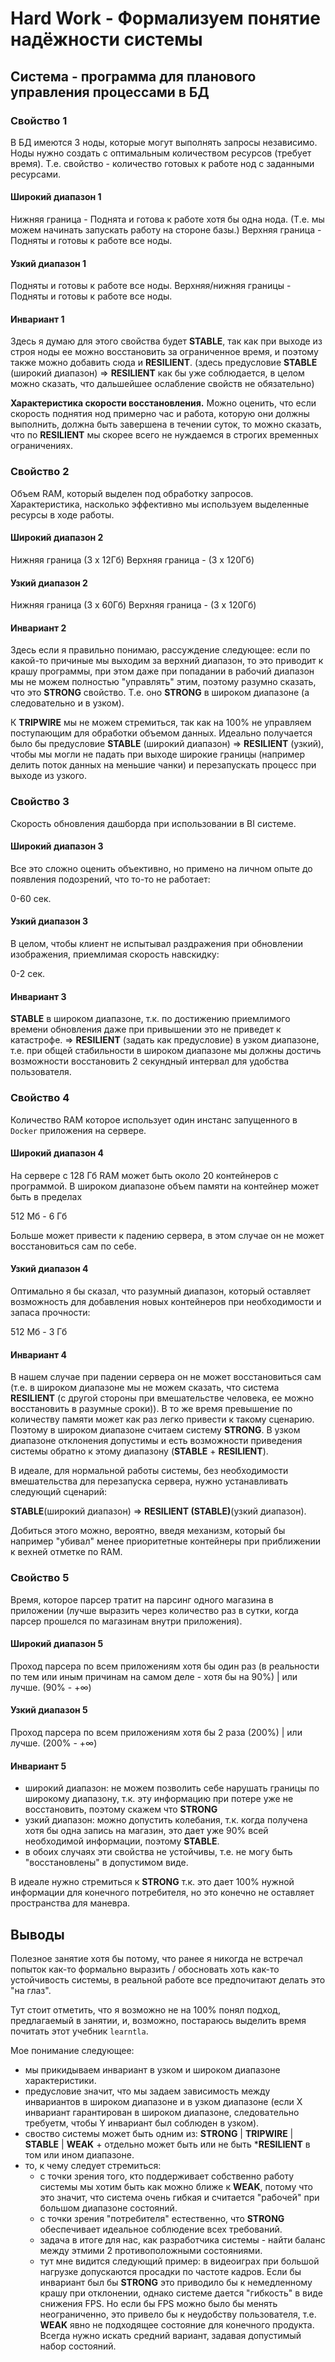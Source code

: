 # Hard Work - Формализуем понятие надёжности системы

## Система - программа для планового управления процессами в БД

### Свойство 1

В БД имеются 3 ноды, которые могут выполнять запросы независимо.
Ноды нужно создать с оптимальным количеством ресурсов (требует время).
Т.е. свойство - количество готовых к работе нод с заданными ресурсами.

#### Широкий диапазон 1

Нижняя граница - Поднята и готова к работе хотя бы одна нода.
(Т.е. мы можем начинать запускать работу на стороне базы.)
Верхняя граница - Подняты и готовы к работе все ноды.

#### Узкий диапазон 1

Подняты и готовы к работе все ноды.
Верхняя/нижняя границы - Подняты и готовы к работе все ноды.

#### Инвариант 1

Здесь я думаю для этого свойства будет **STABLE**, так как при выходе из строя ноды ее можно восстановить за ограниченное время, и поэтому также можно добавить сюда и **RESILIENT**.
(здесь предусловие **STABLE** (широкий диапазон) => **RESILIENT** как бы уже соблюдается, в целом можно сказать, что дальшейшее ослабление свойств не обязательно)

**Характеристика скорости восстановления.**
Можно оценить, что если скорость поднятия нод примерно час и работа, которую они должны выполнить, должна быть завершена в течении суток, то можно сказать, что
по **RESILIENT** мы скорее всего не нуждаемся в строгих временных ограничениях.

### Свойство 2

Объем RAM, который выделен под обработку запросов.
Характеристика, насколько эффективно мы используем выделенные ресурсы в ходе работы.

#### Широкий диапазон 2

Нижняя граница (3 x 12Гб)
Верхняя граница - (3 x 120Гб)

#### Узкий диапазон 2

Нижняя граница (3 x 60Гб)
Верхняя граница - (3 x 120Гб)

#### Инвариант 2

Здесь если я правильно понимаю, рассуждение следующее: если по какой-то причиные мы выходим за верхний диапазон, то это приводит к крашу программы,
при этом даже при попадании в рабочий диапазон мы не можем полностью "управлять" этим, поэтому разумно сказать, что это **STRONG** свойство.
Т.е. оно **STRONG** в широком диапазоне (а следовательно и в узком).

К **TRIPWIRE** мы не можем стремиться, так как на 100% не управляем поступающим для обработки объемом данных.
Идеально получается было бы предусловие **STABLE** (широкий диапазон) => **RESILIENT** (узкий), чтобы мы могли не падать при выходе широкие границы (например делить поток данных на меньшие чанки) и перезапускать процесс при выходе из узкого.

### Свойство 3

Скорость обновления дашборда при использовании в BI системе.

#### Широкий диапазон 3

Все это сложно оценить объективно, но примено на личном опыте до появления подозрений, что то-то не работает:

0-60 сек.

#### Узкий диапазон 3

В целом, чтобы клиент не испытывал раздражения при обновлении изображения, приемлимая скорость навскидку:

0-2 сек.

#### Инвариант 3

**STABLE** в широком диапазоне, т.к. по достижению приемлимого времени обновления даже при привышении это не приведет к катастрофе.
=> **RESILIENT** (задать как предусловие) в узком диапазоне, т.е. при общей стабильности в широком диапазоне мы должны достичь возможности восстановить 2 секундный интервал для удобства пользователя.

### Свойство 4

Количество RAM которое использует один инстанс запущенного в `Docker` приложения на сервере.

#### Широкий диапазон 4

На сервере с 128 Гб RAM может быть около 20 контейнеров с программой.
В широком диапазоне объем памяти на контейнер может быть в пределах

512 Мб - 6 Гб

Больше может привести к падению сервера, в этом случае он не может восстановиться сам по себе.

#### Узкий диапазон 4

Оптимально я бы сказал, что разумный диапазон, который оставляет 
возможность для добавления новых контейнеров при необходимости и запаса прочности:

512 Мб - 3 Гб

#### Инвариант 4

В нашем случае при падении сервера он не может восстановиться сам (т.е. в широком диапазоне мы не можем сказать, что система **RESILIENT** (с другой стороны при вмешательстве человека, ее можно восстановить в разумные сроки)). В то же время превышение по количеству памяти может как раз легко привести к такому сценарию.
Поэтому в широком диапазоне считаем систему **STRONG**.
В узком диапазоне отклонения допустимы и есть возможности приведения системы обратно к этому диапазону (**STABLE** + **RESILIENT**).

В идеале, для нормальной работы системы, без необходимости вмешательства для перезапуска сервера, нужно устанавливать следующий сценарий:

**STABLE**(широкий диапазон) => **RESILIENT (STABLE)**(узкий диапазон).

Добиться этого можно, вероятно, введя механизм, который бы например "убивал" менее приоритетные контейнеры при приближении к вехней отметке по RAM.

### Свойство 5

Время, которое парсер тратит на парсинг одного магазина в приложении (лучше выразить через количество раз в сутки, когда парсер прошелся по магазинам внутри приложения).

#### Широкий диапазон 5

Проход парсера по всем приложениям хотя бы один раз (в реальности по тем или иным причинам на самом деле - хотя бы на 90%) | или лучше.
(90% - $+\infty$)

#### Узкий диапазон 5

Проход парсера по всем приложениям хотя бы 2 раза (200%) | или лучше.
(200% - $+\infty$)

#### Инвариант 5

- широкий диапазон: не можем позволить себе нарушать границы по широкому диапазону, т.к. эту информацию при потере уже не восстановить, поэтому скажем что **STRONG**
- узкий диапазон: можно допустить колебания, т.к. когда получена хотя бы одна запись на магазин, это дает уже 90% всей необходимой информации, поэтому **STABLE**.
- в обоих случаях эти свойства не устойчивы, т.е. не могу быть "восстановлены" в допустимом виде.

В идеале нужно стремиться к **STRONG** т.к. это дает 100% нужной информации для конечного потребителя, но это конечно не оставляет пространства для маневра.

## Выводы

Полезное занятие хотя бы потому, что ранее я никогда не встречал попыток как-то формально выразить / обосновать хоть как-то устойчивость системы, в реальной работе все предпочитают делать это "на глаз".

Тут стоит отметить, что я возможно не на 100% понял подход, предлагаемый в занятии, и, возможно, постараюсь выделить время почитать этот учебник `learntla`.

Мое понимание следующее:

- мы прикидываем инвариант в узком и широком диапазоне характеристики.
- предусловие значит, что мы задаем зависимость между инвариантов в широком диапазоне и в узком диапазоне (если X инвариант гарантирован в широком диапазоне, следовательно требуетм, чтобы Y инвариант был соблюден в узком).
- своство системы может быть одним из: **STRONG** | **TRIPWIRE** | **STABLE** | **WEAK** + отдельно может быть или не быть ***RESILIENT** в том или ином диапазоне.
- то, к чему следует стремиться:
  - с точки зрения того, кто поддерживает собственно работу системы мы хотим быть как можно ближе к **WEAK**, потому что это значит, что система очень гибкая и считается "рабочей" при большом диапазоне состояний.
  - с точки зрения "потребителя" естественно, что **STRONG** обеспечивает идеальное соблюдение всех требований.
  - задача в итоге для нас, как разработчика системы - найти баланс между этмими 2 противоположными состояниями.
  - тут мне видится следующий пример: в видеоиграх при большой нагрузке допускаются просадки по частоте кадров. Если бы инвариант был бы **STRONG** это приводило бы к немедленному крашу при отклонении, однако системе дается "гибкость" в виде снижения FPS. Но если бы FPS можно было бы менять неограниченно, это привело бы к неудобству пользователя, т.е. **WEAK** явно не подходящее состояние для конечного продукта. Всегда нужно искать средний вариант, задавая допустимый набор состояний.
